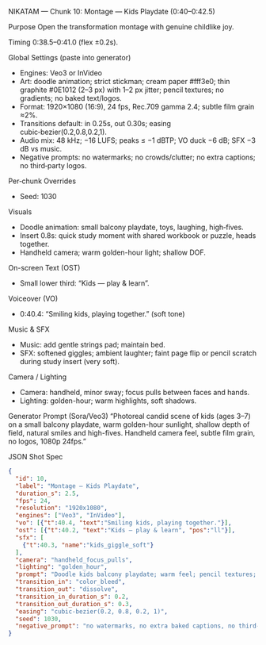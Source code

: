 NIKATAM — Chunk 10: Montage — Kids Playdate (0:40–0:42.5)

Purpose
Open the transformation montage with genuine childlike joy.

Timing
0:38.5–0:41.0 (flex ±0.2s).

Global Settings (paste into generator)
- Engines: Veo3 or InVideo
- Art: doodle animation; strict stickman; cream paper #fff3e0; thin graphite #0E1012 (2–3 px) with 1–2 px jitter; pencil textures; no gradients; no baked text/logos.
- Format: 1920×1080 (16:9), 24 fps, Rec.709 gamma 2.4; subtle film grain ≈2%.
- Transitions default: in 0.25s, out 0.30s; easing cubic‑bezier(0.2,0.8,0.2,1).
- Audio mix: 48 kHz; −16 LUFS; peaks ≤ −1 dBTP; VO duck −6 dB; SFX −3 dB vs music.
- Negative prompts: no watermarks; no crowds/clutter; no extra captions; no third‑party logos.

Per‑chunk Overrides
- Seed: 1030

Visuals
- Doodle animation: small balcony playdate, toys, laughing, high‑fives.
- Insert 0.8s: quick study moment with shared workbook or puzzle, heads together.
- Handheld camera; warm golden-hour light; shallow DOF.

On-screen Text (OST)
- Small lower third: “Kids — play & learn”.

Voiceover (VO)
- 0:40.4: “Smiling kids, playing together.” (soft tone)

Music & SFX
- Music: add gentle strings pad; maintain bed.
- SFX: softened giggles; ambient laughter; faint page flip or pencil scratch during study insert (very soft).

Camera / Lighting
- Camera: handheld, minor sway; focus pulls between faces and hands.
- Lighting: golden-hour; warm highlights, soft shadows.



Generator Prompt (Sora/Veo3)
“Photoreal candid scene of kids (ages 3–7) on a small balcony playdate, warm golden-hour sunlight, shallow depth of field, natural smiles and high-fives. Handheld camera feel, subtle film grain, no logos, 1080p 24fps.”

JSON Shot Spec
```json
{
  "id": 10,
  "label": "Montage — Kids Playdate",
  "duration_s": 2.5,
  "fps": 24,
  "resolution": "1920x1080",
  "engines": ["Veo3", "InVideo"],
  "vo": [{"t":40.4, "text":"Smiling kids, playing together."}],
  "ost": [{"t":40.2, "text":"Kids — play & learn", "pos":"ll"}],
  "sfx": [
    {"t":40.3, "name":"kids_giggle_soft"}
  ],
  "camera": "handheld_focus_pulls",
  "lighting": "golden_hour",
  "prompt": "Doodle kids balcony playdate; warm feel; pencil textures; no baked text.",
  "transition_in": "color_bleed",
  "transition_out": "dissolve",
  "transition_in_duration_s": 0.2,
  "transition_out_duration_s": 0.3,
  "easing": "cubic-bezier(0.2, 0.8, 0.2, 1)",
  "seed": 1030,
  "negative_prompt": "no watermarks, no extra baked captions, no third-party logos"
}
```


